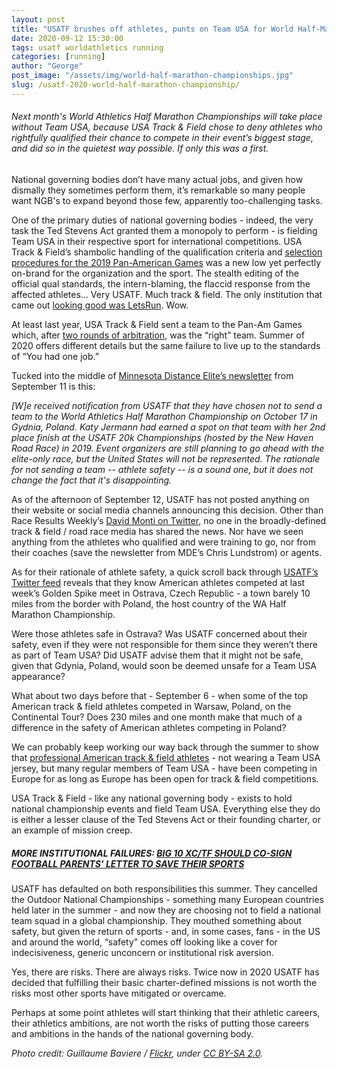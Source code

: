 ```yaml
---
layout: post
title: "USATF brushes off athletes, punts on Team USA for World Half-Marathon Championship"
date: 2020-09-12 15:30:00
tags: usatf worldathletics running
categories: [running]
author: "George"
post_image: "/assets/img/world-half-marathon-championships.jpg"
slug: /usatf-2020-world-half-marathon-championship/
---
```

<h6>Next month's World Athletics Half Marathon Championships will take place without Team USA, because USA Track & Field chose to deny athletes who rightfully qualified their chance to compete in their event’s biggest stage, and did so in the quietest way possible. If only this was a first.</h6>

National governing bodies don’t have many actual jobs, and given how dismally they sometimes perform them, it’s remarkable so many people want NGB's to expand beyond those few, apparently too-challenging tasks.

One of the primary duties of national governing bodies - indeed, the very task the Ted Stevens Act granted them a monopoly to perform - is fielding Team USA in their respective sport for international competitions. USA Track & Field’s shambolic handling of the qualification criteria and [selection procedures for the 2019 Pan-American Games](https://www.letsrun.com/news/2019/06/usa-track-and-fields-pan-am-debacle-gets-even-weirder-an-arbitrator-has-apparently-ruled-against-usatf-but-only-in-certain-events/) was a new low yet perfectly on-brand for the organization and the sport. The stealth editing of the official qual standards, the intern-blaming, the flaccid response from the affected athletes… Very USATF. Much track & field. The only institution that came out [looking good was LetsRun](https://www.letsrun.com/news/2019/06/usatf-makes-it-up-as-it-goes-along-again-ignores-its-own-selection-procedures-for-2019-pan-american-games/). Wow.

At least last year, USA Track & Field sent a team to the Pan-Am Games which, after [two rounds of arbitration](https://www.letsrun.com/news/2019/07/usatfs-unprofessionalism-continues-new-pan-am-team-usa-roster-is-released-but-press-release-fails-to-mention-36-8-of-team-was-changed/), was the “right” team. Summer of 2020 offers different details but the same failure to live up to the standards of “You had one job.”

Tucked into the middle of [Minnesota Distance Elite’s newsletter](https://mailchi.mp/eb96edcaece5/x9ooz8au4d-8026478) from September 11 is this:

<em>[W]e received notification from USATF that they have chosen not to send a team to the World Athletics Half Marathon Championship on October 17 in Gydnia, Poland. Katy Jermann had earned a spot on that team with her 2nd place finish at the USATF 20k Championships (hosted by the New Haven Road Race) in 2019. Event organizers are still planning to go ahead with the elite-only race, but the United States will not be represented. The rationale for not sending a team -- athlete safety -- is a sound one, but it does not change the fact that it's disappointing.</em>

As of the afternoon of September 12, USATF has not posted anything on their website or social media channels announcing this decision. Other than Race Results Weekly’s [David Monti on Twitter](https://twitter.com/d9monti/status/1304430553421287425), no one in the broadly-defined track & field / road race media has shared the news. Nor have we seen anything from the athletes who qualified and were training to go, nor from their coaches (save the newsletter from MDE’s Chris Lundstrom) or agents.

As for their rationale of athlete safety, a quick scroll back through [USATF’s Twitter feed](https://twitter.com/usatf/status/1303383319082565633) reveals that they know American athletes competed at last week’s Golden Spike meet in Ostrava, Czech Republic - a town barely 10 miles from the border with Poland, the host country of the WA Half Marathon Championship. 

Were those athletes safe in Ostrava? Was USATF concerned about their safety, even if they were not responsible for them since they weren’t there as part of Team USA? Did USATF advise them that it might not be safe, given that Gdynia, Poland, would soon be deemed unsafe for a Team USA appearance? 

What about two days before that - September 6 - when some of the top American track & field athletes competed in Warsaw, Poland, on the Continental Tour? Does 230 miles and one month make that much of a difference in the safety of American athletes competing in Poland?

We can probably keep working our way back through the summer to show that [professional American track & field athletes](https://nalathletics.com/blog/2020/08/03/finding-professional-track-and-field-athletes) - not wearing a Team USA jersey, but many regular members of Team USA - have been competing in Europe for as long as Europe has been open for track & field competitions.

USA Track & Field - like any national governing body - exists to hold national championship events and field Team USA. Everything else they do is either a lesser clause of the Ted Stevens Act or their founding charter, or an example of mission creep.

##### <strong>MORE INSTITUTIONAL FAILURES: [BIG 10 XC/TF SHOULD CO-SIGN FOOTBALL PARENTS' LETTER TO SAVE THEIR SPORTS](https://nalathletics.com/blog/2020/08/17/big-10-cross-country-track-and-field-football-parents)</strong>

USATF has defaulted on both responsibilities this summer. They cancelled the Outdoor National Championships - something many European countries held later in the summer - and now they are choosing not to field a national team squad in a global championship. They mouthed something about safety, but given the return of sports - and, in some cases, fans - in the US and around the world, “safety” comes off looking like a cover for indecisiveness, generic unconcern or institutional risk aversion. 

Yes, there are risks. There are always risks. Twice now in 2020 USATF has decided that fulfilling their basic charter-defined missions is not worth the risks most other sports have mitigated or overcame. 

Perhaps at some point athletes will start thinking that their athletic careers, their athletics ambitions, are not worth the risks of putting those careers and ambitions in the hands of the national governing body.

<em>Photo credit: Guillaume Baviere / [Flickr](https://flic.kr/p/mETA2v), under [CC BY-SA 2.0](https://creativecommons.org/licenses/by-sa/2.0/).</em>


